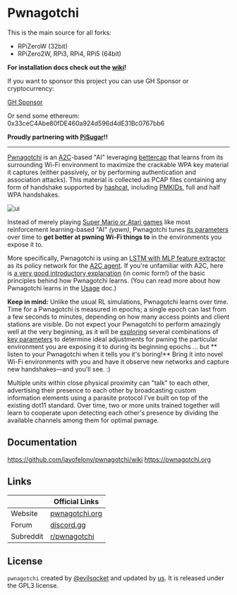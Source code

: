 # Pwnagotchi
This is the main source for all forks:
- RPiZeroW (32bit)
- RPiZero2W, RPi3, RPi4, RPi5 (64bit)

**For installation docs check out the [wiki](https://github.com/jayofelony/pwnagotchi/wiki)!**

If you want to sponsor this project you can use GH Sponsor or cryptocurrency:

[GH Sponsor](https://github.com/sponsors/jayofelony)

Or send some ethereum: 0x33ceC4Abe80fDE460a924d596d4dE31Bc0767bb6

**Proudly partnering with [PiSugar](https://www.pisugar.com)!!**

---

[Pwnagotchi](https://pwnagotchi.org/) is an [A2C](https://hackernoon.com/intuitive-rl-intro-to-advantage-actor-critic-a2c-4ff545978752)-based "AI" leveraging [bettercap](https://www.bettercap.org/) that learns from its surrounding Wi-Fi environment to maximize the crackable WPA key material it captures (either passively, or by performing authentication and association attacks). This material is collected as PCAP files containing any form of handshake supported by [hashcat](https://hashcat.net/hashcat/), including [PMKIDs](https://www.evilsocket.net/2019/02/13/Pwning-WiFi-networks-with-bettercap-and-the-PMKID-client-less-attack/), 
full and half WPA handshakes.

![ui](https://i.imgur.com/X68GXrn.png)

Instead of merely playing [Super Mario or Atari games](https://becominghuman.ai/getting-mario-back-into-the-gym-setting-up-super-mario-bros-in-openais-gym-8e39a96c1e41?gi=c4b66c3d5ced) like most reinforcement learning-based "AI" *(yawn)*, Pwnagotchi tunes [its parameters](https://github.com/evilsocket/pwnagotchi/blob/master/pwnagotchi/defaults.toml) over time to **get better at pwning Wi-Fi things to** in the environments you expose it to. 

More specifically, Pwnagotchi is using an [LSTM with MLP feature extractor](https://stable-baselines.readthedocs.io/en/master/modules/policies.html#stable_baselines.common.policies.MlpLstmPolicy) as its policy network for the [A2C agent](https://stable-baselines.readthedocs.io/en/master/modules/a2c.html). If you're unfamiliar with A2C, here is [a very good introductory explanation](https://hackernoon.com/intuitive-rl-intro-to-advantage-actor-critic-a2c-4ff545978752) (in comic form!) of the basic principles behind how Pwnagotchi learns. (You can read more about how Pwnagotchi learns in the [Usage](https://www.pwnagotchi.ai/usage/#training-the-ai) doc.)

**Keep in mind:** Unlike the usual RL simulations, Pwnagotchi learns over time. Time for a Pwnagotchi is measured in epochs; a single epoch can last from a few seconds to minutes, depending on how many access points and client stations are visible. Do not expect your Pwnagotchi to perform amazingly well at the very beginning, as it will be [exploring](https://hackernoon.com/intuitive-rl-intro-to-advantage-actor-critic-a2c-4ff545978752) several combinations of [key parameters](https://www.pwnagotchi.ai/usage/#training-the-ai) to determine ideal adjustments for pwning the particular environment you are exposing it to during its beginning epochs ... but ** listen to your Pwnagotchi when it tells you it's boring!** Bring it into novel Wi-Fi environments with you and have it observe new networks and capture new handshakes—and you'll see. :)

Multiple units within close physical proximity can "talk" to each other, advertising their presence to each other by broadcasting custom information elements using a parasite protocol I've built on top of the existing dot11 standard. Over time, two or more units trained together will learn to cooperate upon detecting each other's presence by dividing the available channels among them for optimal pwnage.

## Documentation

https://github.com/jayofelony/pwnagotchi/wiki 
https://pwnagotchi.org

## Links

| &nbsp;    | Official Links                                              |
|-----------|-------------------------------------------------------------|
| Website   | [pwnagotchi.org](https://pwnagotchi.org/)                     |
| Forum     | [discord.gg](https://discord.gg/PGgnzFbz4M) |
| Subreddit | [r/pwnagotchi](https://www.reddit.com/r/pwnagotchi/)        |

## License

`pwnagotchi` created by [@evilsocket](https://twitter.com/evilsocket) and updated by [us](https://github.com/jayofelony/pwnagotchi/graphs/contributors). It is released under the GPL3 license.
